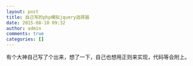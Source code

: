 ```yaml
---
layout: post
title: 自己写的php模拟jquery选择器
date: 2015-08-10 09:32
author: admin
comments: true
categories: []
---
```

有个大神自己写了个出来，想了一下，自己也想用正则来实现，代码等会附上。
